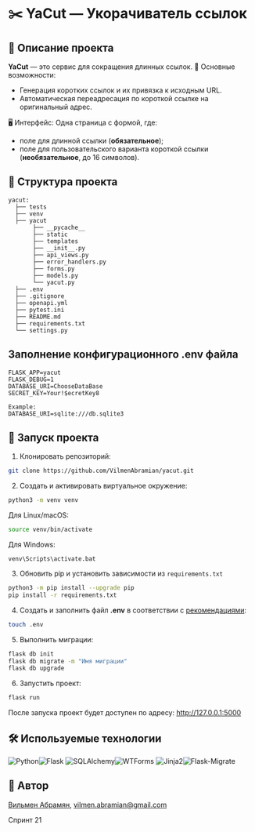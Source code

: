# ✂️ YaCut — Укорачиватель ссылок

## 📖 Описание проекта
**YaCut** — это сервис для сокращения длинных ссылок.
🔑 Основные возможности:
- Генерация коротких ссылок и их привязка к исходным URL.
- Автоматическая переадресация по короткой ссылке на оригинальный адрес.

🖥 Интерфейс:
Одна страница с формой, где:
- поле для длинной ссылки (**обязательное**);
- поле для пользовательского варианта короткой ссылки (**необязательное**, до 16 символов).

## 📂 Структура проекта
```
yacut:
  ├── tests
  ├── venv
  ├── yacut
       ├── __pycache__
       ├── static
       ├── templates
       ├── __init__.py
       ├── api_views.py
       ├── error_handlers.py
       ├── forms.py
       ├── models.py
       └── yacut.py
  ├── .env
  ├── .gitignore
  ├── openapi.yml
  ├── pytest.ini
  ├── README.md
  ├── requirements.txt
  └── settings.py
```

## Заполнение конфигурационного .env файла
```
FLASK_APP=yacut
FLASK_DEBUG=1
DATABASE_URI=ChooseDataBase
SECRET_KEY=Your!$ecretKey8

Example:
DATABASE_URI=sqlite:///db.sqlite3
```

## 🚀 Запуск проекта
1. Клонировать репозиторий:
```bash
git clone https://github.com/VilmenAbramian/yacut.git
```
2. Создать и активировать виртуальное окружение:
```bash
python3 -m venv venv
```
Для Linux/macOS:
```bash
source venv/bin/activate
```
Для Windows:
```
venv\Scripts\activate.bat
```
3. Обновить pip и установить зависимости из ```requirements.txt```
```bash
python3 -m pip install --upgrade pip
pip install -r requirements.txt
```
4. Создать и заполнить файл **.env** в соответствии с [рекомендациями](#заполнение-конфигурационного-env-файла):
```bash
touch .env
```
5. Выполнить миграции:
```bash
flask db init
flask db migrate -m "Имя миграции"
flask db upgrade
```
6. Запустить проект:
```bash
flask run
```
После запуска проект будет доступен по адресу: http://127.0.0.1:5000

## 🛠 Используемые технологии

![Python](https://img.shields.io/badge/Python-3776AB?style=for-the-badge&logo=python&logoColor=white)![Flask](https://img.shields.io/badge/Flask-000000?style=for-the-badge&logo=flask&logoColor=white)
![SQLAlchemy](https://img.shields.io/badge/SQLAlchemy-FF4500?style=for-the-badge)![WTForms](https://img.shields.io/badge/Wtforms-0052CC?style=for-the-badge)
![Jinja2](https://img.shields.io/badge/Jinja2-B41717?style=for-the-badge)![Flask-Migrate](https://img.shields.io/badge/Flask--Migrate-lightgrey?style=for-the-badge)

## 👤 Автор
[Вильмен Абрамян](https://github.com/VilmenAbramian), vilmen.abramian@gmail.com

Спринт 21
